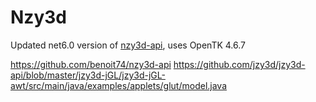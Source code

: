 # Nzy3d
Updated net6.0 version of [nzy3d-api](https://github.com/benoit74/nzy3d-api), uses OpenTK 4.6.7

https://github.com/benoit74/nzy3d-api
https://github.com/jzy3d/jzy3d-api/blob/master/jzy3d-jGL/jzy3d-jGL-awt/src/main/java/examples/applets/glut/model.java
